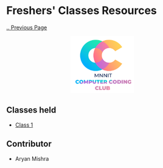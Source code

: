 # Freshers' Classes Resources

[.. Previous Page](..)

<div align="center"><img src="../cclogo.png" height="150"/></div>

## Classes held

- [Class 1](Class_01)

## Contributor
- Aryan Mishra